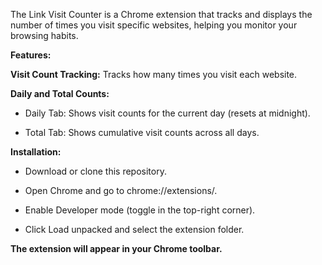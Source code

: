 The Link Visit Counter is a Chrome extension that tracks and displays the number of times you visit specific websites, helping you monitor your browsing habits.

**Features:**

**Visit Count Tracking:** Tracks how many times you visit each website.

**Daily and Total Counts:**

- Daily Tab: Shows visit counts for the current day (resets at midnight).

- Total Tab: Shows cumulative visit counts across all days.

**Installation:**

- Download or clone this repository.

- Open Chrome and go to chrome://extensions/.

- Enable Developer mode (toggle in the top-right corner).

- Click Load unpacked and select the extension folder.

**The extension will appear in your Chrome toolbar.**

